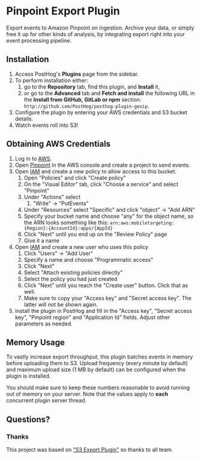# Pinpoint Export Plugin

Export events to Amazon Pinpoint on ingestion. Archive your data, or simply free it up for other kinds of analysis, by integrating export right into your event processing pipeline.

## Installation

1. Access PostHog's **Plugins** page from the sidebar.
1. To perform installation either:
    1. go to the **Repository** tab, find this plugin, and **Install** it,
    1. or go to the **Advanced** tab and **Fetch and install** the following URL in the **Install from GitHub, GitLab or npm** section:  
        `http://github.com/PostHog/posthog-plugin-geoip`.
1. Configure the plugin by entering your AWS credentials and S3 bucket details.
1. Watch events roll into S3!

## Obtaining AWS Credentials

1. Log in to [AWS](https://console.aws.amazon.com/).
1. Open [Pinpoint](https://console.aws.amazon.com/pinpoint/) in the AWS console and create a project to send events.
1. Open [IAM](https://console.aws.amazon.com/iam/home) and create a new policy to allow access to this bucket.
    1. Open "Policies" and click "Create policy"
    1. On the "Visual Editor" tab, click "Choose a service" and select "Pinpoint"
    1. Under "Actions" select
        1. "Write" -> "PutEvents"
    1. Under "Resources" select "Specific" and click "object" -> "Add ARN"
    1. Specify your bucket name and choose "any" for the object name, so the ARN looks something like this: `arn:aws:mobiletargeting:{Region}:{AccountId}:apps/{AppId}`
    1. Click "Next" until you end up on the "Review Policy" page
    1. Give it a name
1. Open [IAM](https://console.aws.amazon.com/iam/home) and create a new user who uses this policy
    1. Click "Users" -> "Add User"
    1. Specify a name and choose "Programmatic access"
    1. Click "Next" 
    1. Select "Attach existing policies directly"
    1. Select the policy you had just created
    1. Click "Next" until you reach the "Create user" button. Click that as well.
    1. Make sure to copy your "Access key" and "Secret access key". The latter will not be shown again.
1. Install the plugin in PostHog and fill in the "Access key", "Secret access key", "Pinpoint region" and "Application Id" fields. Adjust other parameters as needed.

## Memory Usage

To vastly increase export throughput, this plugin batches events in memory before uploading them to S3. Upload frequency (every minute by default) and maximum upload 
size (1 MB by default) can be configured when the plugin is installed.

You should make sure to keep these numbers reasonable to avoid running out of memory on your server. Note that the values apply to **each** concurrent plugin server thread.

## Questions?

### Thanks
This project was based on ["S3 Export Plugin"](https://github.com/posthog/s3-export-plugin) so thanks to all team.
